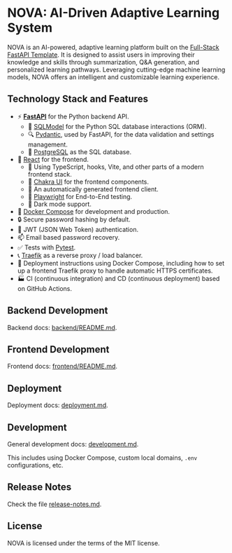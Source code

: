 # NOVA: AI-Driven Adaptive Learning System

NOVA is an AI-powered, adaptive learning platform built on the [Full-Stack FastAPI Template](https://github.com/fastapi/full-stack-fastapi-template). It is designed to assist users in improving their knowledge and skills through summarization, Q&A generation, and personalized learning pathways. Leveraging cutting-edge machine learning models, NOVA offers an intelligent and customizable learning experience.


[//]: # (<a href="https://github.com/fastapi/full-stack-fastapi-template/actions?query=workflow%3ATest" target="_blank"><img src="https://github.com/fastapi/full-stack-fastapi-template/workflows/Test/badge.svg" alt="Test"></a>)

[//]: # (<a href="https://coverage-badge.samuelcolvin.workers.dev/redirect/fastapi/full-stack-fastapi-template" target="_blank"><img src="https://coverage-badge.samuelcolvin.workers.dev/fastapi/full-stack-fastapi-template.svg" alt="Coverage"></a>)

## Technology Stack and Features

- ⚡ [**FastAPI**](https://fastapi.tiangolo.com) for the Python backend API.
    - 🧰 [SQLModel](https://sqlmodel.tiangolo.com) for the Python SQL database interactions (ORM).
    - 🔍 [Pydantic](https://docs.pydantic.dev), used by FastAPI, for the data validation and settings management.
    - 💾 [PostgreSQL](https://www.postgresql.org) as the SQL database.
- 🚀 [React](https://react.dev) for the frontend.
    - 💃 Using TypeScript, hooks, Vite, and other parts of a modern frontend stack.
    - 🎨 [Chakra UI](https://chakra-ui.com) for the frontend components.
    - 🤖 An automatically generated frontend client.
    - 🧪 [Playwright](https://playwright.dev) for End-to-End testing.
    - 🦇 Dark mode support.
- 🐋 [Docker Compose](https://www.docker.com) for development and production.
- 🔒 Secure password hashing by default.
- 🔑 JWT (JSON Web Token) authentication.
- 📫 Email based password recovery.
- ✅ Tests with [Pytest](https://pytest.org).
- 📞 [Traefik](https://traefik.io) as a reverse proxy / load balancer.
- 🚢 Deployment instructions using Docker Compose, including how to set up a frontend Traefik proxy to handle automatic HTTPS certificates.
- 🏭 CI (continuous integration) and CD (continuous deployment) based on GitHub Actions.

[//]: # (### Dashboard Login)

[//]: # ()
[//]: # ([![API docs]&#40;img/login.png&#41;]&#40;https://github.com/fastapi/full-stack-fastapi-template&#41;)

[//]: # ()
[//]: # (### Dashboard - Admin)

[//]: # ()
[//]: # ([![API docs]&#40;img/dashboard.png&#41;]&#40;https://github.com/fastapi/full-stack-fastapi-template&#41;)

[//]: # ()
[//]: # (### Dashboard - Create User)

[//]: # ()
[//]: # ([![API docs]&#40;img/dashboard-create.png&#41;]&#40;https://github.com/fastapi/full-stack-fastapi-template&#41;)

[//]: # ()
[//]: # (### Dashboard - Items)

[//]: # ()
[//]: # ([![API docs]&#40;img/dashboard-items.png&#41;]&#40;https://github.com/fastapi/full-stack-fastapi-template&#41;)

[//]: # ()
[//]: # (### Dashboard - User Settings)

[//]: # ()
[//]: # ([![API docs]&#40;img/dashboard-user-settings.png&#41;]&#40;https://github.com/fastapi/full-stack-fastapi-template&#41;)

[//]: # ()
[//]: # (### Dashboard - Dark Mode)

[//]: # ()
[//]: # ([![API docs]&#40;img/dashboard-dark.png&#41;]&#40;https://github.com/fastapi/full-stack-fastapi-template&#41;)

[//]: # ()
[//]: # (### Interactive API Documentation)

[//]: # ()
[//]: # ([![API docs]&#40;img/docs.png&#41;]&#40;https://github.com/fastapi/full-stack-fastapi-template&#41;)

[//]: # ()
[//]: # (## How To Use It)

[//]: # ()
[//]: # (You can **just fork or clone** this repository and use it as is.)

[//]: # ()
[//]: # (✨ It just works. ✨)

[//]: # ()
[//]: # (### How to Use a Private Repository)

[//]: # ()
[//]: # (If you want to have a private repository, GitHub won't allow you to simply fork it as it doesn't allow changing the visibility of forks.)

[//]: # ()
[//]: # (But you can do the following:)

[//]: # ()
[//]: # (- Create a new GitHub repo, for example `my-full-stack`.)

[//]: # (- Clone this repository manually, set the name with the name of the project you want to use, for example `my-full-stack`:)

[//]: # ()
[//]: # (```bash)

[//]: # (git clone git@github.com:fastapi/full-stack-fastapi-template.git my-full-stack)

[//]: # (```)

[//]: # ()
[//]: # (- Enter into the new directory:)

[//]: # ()
[//]: # (```bash)

[//]: # (cd my-full-stack)

[//]: # (```)

[//]: # ()
[//]: # (- Set the new origin to your new repository, copy it from the GitHub interface, for example:)

[//]: # ()
[//]: # (```bash)

[//]: # (git remote set-url origin git@github.com:octocat/my-full-stack.git)

[//]: # (```)

[//]: # ()
[//]: # (- Add this repo as another "remote" to allow you to get updates later:)

[//]: # ()
[//]: # (```bash)

[//]: # (git remote add upstream git@github.com:fastapi/full-stack-fastapi-template.git)

[//]: # (```)

[//]: # ()
[//]: # (- Push the code to your new repository:)

[//]: # ()
[//]: # (```bash)

[//]: # (git push -u origin master)

[//]: # (```)

[//]: # ()
[//]: # (### Update From the Original Template)

[//]: # ()
[//]: # (After cloning the repository, and after doing changes, you might want to get the latest changes from this original template.)

[//]: # ()
[//]: # (- Make sure you added the original repository as a remote, you can check it with:)

[//]: # ()
[//]: # (```bash)

[//]: # (git remote -v)

[//]: # ()
[//]: # (origin    git@github.com:octocat/my-full-stack.git &#40;fetch&#41;)

[//]: # (origin    git@github.com:octocat/my-full-stack.git &#40;push&#41;)

[//]: # (upstream    git@github.com:fastapi/full-stack-fastapi-template.git &#40;fetch&#41;)

[//]: # (upstream    git@github.com:fastapi/full-stack-fastapi-template.git &#40;push&#41;)

[//]: # (```)

[//]: # ()
[//]: # (- Pull the latest changes without merging:)

[//]: # ()
[//]: # (```bash)

[//]: # (git pull --no-commit upstream master)

[//]: # (```)

[//]: # ()
[//]: # (This will download the latest changes from this template without committing them, that way you can check everything is right before committing.)

[//]: # ()
[//]: # (- If there are conflicts, solve them in your editor.)

[//]: # ()
[//]: # (- Once you are done, commit the changes:)

[//]: # ()
[//]: # (```bash)

[//]: # (git merge --continue)

[//]: # (```)

[//]: # ()
[//]: # (### Configure)

[//]: # ()
[//]: # (You can then update configs in the `.env` files to customize your configurations.)

[//]: # ()
[//]: # (Before deploying it, make sure you change at least the values for:)

[//]: # ()
[//]: # (- `SECRET_KEY`)

[//]: # (- `FIRST_SUPERUSER_PASSWORD`)

[//]: # (- `POSTGRES_PASSWORD`)

[//]: # ()
[//]: # (You can &#40;and should&#41; pass these as environment variables from secrets.)

[//]: # ()
[//]: # (Read the [deployment.md]&#40;./deployment.md&#41; docs for more details.)

[//]: # ()
[//]: # (### Generate Secret Keys)

[//]: # ()
[//]: # (Some environment variables in the `.env` file have a default value of `changethis`.)

[//]: # ()
[//]: # (You have to change them with a secret key, to generate secret keys you can run the following command:)

[//]: # ()
[//]: # (```bash)

[//]: # (python -c "import secrets; print&#40;secrets.token_urlsafe&#40;32&#41;&#41;")

[//]: # (```)

[//]: # ()
[//]: # (Copy the content and use that as password / secret key. And run that again to generate another secure key.)

[//]: # ()
[//]: # (## How To Use It - Alternative With Copier)

[//]: # ()
[//]: # (This repository also supports generating a new project using [Copier]&#40;https://copier.readthedocs.io&#41;.)

[//]: # ()
[//]: # (It will copy all the files, ask you configuration questions, and update the `.env` files with your answers.)

[//]: # ()
[//]: # (### Install Copier)

[//]: # ()
[//]: # (You can install Copier with:)

[//]: # ()
[//]: # (```bash)

[//]: # (pip install copier)

[//]: # (```)

[//]: # ()
[//]: # (Or better, if you have [`pipx`]&#40;https://pipx.pypa.io/&#41;, you can run it with:)

[//]: # ()
[//]: # (```bash)

[//]: # (pipx install copier)

[//]: # (```)

[//]: # ()
[//]: # (**Note**: If you have `pipx`, installing copier is optional, you could run it directly.)

[//]: # ()
[//]: # (### Generate a Project With Copier)

[//]: # ()
[//]: # (Decide a name for your new project's directory, you will use it below. For example, `my-awesome-project`.)

[//]: # ()
[//]: # (Go to the directory that will be the parent of your project, and run the command with your project's name:)

[//]: # ()
[//]: # (```bash)

[//]: # (copier copy https://github.com/fastapi/full-stack-fastapi-template my-awesome-project --trust)

[//]: # (```)

[//]: # ()
[//]: # (If you have `pipx` and you didn't install `copier`, you can run it directly:)

[//]: # ()
[//]: # (```bash)

[//]: # (pipx run copier copy https://github.com/fastapi/full-stack-fastapi-template my-awesome-project --trust)

[//]: # (```)

[//]: # ()
[//]: # (**Note** the `--trust` option is necessary to be able to execute a [post-creation script]&#40;https://github.com/fastapi/full-stack-fastapi-template/blob/master/.copier/update_dotenv.py&#41; that updates your `.env` files.)

[//]: # ()
[//]: # (### Input Variables)

[//]: # ()
[//]: # (Copier will ask you for some data, you might want to have at hand before generating the project.)

[//]: # ()
[//]: # (But don't worry, you can just update any of that in the `.env` files afterwards.)

[//]: # ()
[//]: # (The input variables, with their default values &#40;some auto generated&#41; are:)

[//]: # ()
[//]: # (- `project_name`: &#40;default: `"FastAPI Project"`&#41; The name of the project, shown to API users &#40;in .env&#41;.)

[//]: # (- `stack_name`: &#40;default: `"fastapi-project"`&#41; The name of the stack used for Docker Compose labels and project name &#40;no spaces, no periods&#41; &#40;in .env&#41;.)

[//]: # (- `secret_key`: &#40;default: `"changethis"`&#41; The secret key for the project, used for security, stored in .env, you can generate one with the method above.)

[//]: # (- `first_superuser`: &#40;default: `"admin@example.com"`&#41; The email of the first superuser &#40;in .env&#41;.)

[//]: # (- `first_superuser_password`: &#40;default: `"changethis"`&#41; The password of the first superuser &#40;in .env&#41;.)

[//]: # (- `smtp_host`: &#40;default: ""&#41; The SMTP server host to send emails, you can set it later in .env.)

[//]: # (- `smtp_user`: &#40;default: ""&#41; The SMTP server user to send emails, you can set it later in .env.)

[//]: # (- `smtp_password`: &#40;default: ""&#41; The SMTP server password to send emails, you can set it later in .env.)

[//]: # (- `emails_from_email`: &#40;default: `"info@example.com"`&#41; The email account to send emails from, you can set it later in .env.)

[//]: # (- `postgres_password`: &#40;default: `"changethis"`&#41; The password for the PostgreSQL database, stored in .env, you can generate one with the method above.)

[//]: # (- `sentry_dsn`: &#40;default: ""&#41; The DSN for Sentry, if you are using it, you can set it later in .env.)

## Backend Development

Backend docs: [backend/README.md](./backend/README.md).

## Frontend Development

Frontend docs: [frontend/README.md](./frontend/README.md).

## Deployment

Deployment docs: [deployment.md](./deployment.md).

## Development

General development docs: [development.md](./development.md).

This includes using Docker Compose, custom local domains, `.env` configurations, etc.

## Release Notes

Check the file [release-notes.md](./release-notes.md).

## License

NOVA is licensed under the terms of the MIT license.

